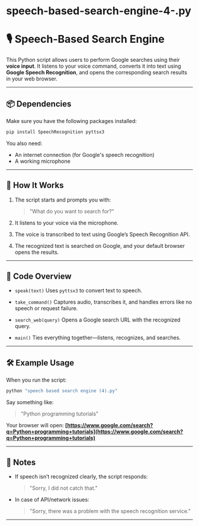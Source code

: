 # speech-based-search-engine-4-.py


# 🎙️ Speech-Based Search Engine

This Python script allows users to perform Google searches using their **voice input**. It listens to your voice command, converts it into text using **Google Speech Recognition**, and opens the corresponding search results in your web browser.

---

## 📦 Dependencies

Make sure you have the following packages installed:

```bash
pip install SpeechRecognition pyttsx3
```

You also need:

* An internet connection (for Google's speech recognition)
* A working microphone

---

## 🚀 How It Works

1. The script starts and prompts you with:

   > "What do you want to search for?"

2. It listens to your voice via the microphone.

3. The voice is transcribed to text using Google’s Speech Recognition API.

4. The recognized text is searched on Google, and your default browser opens the results.

---

## 🧠 Code Overview

* `speak(text)`
  Uses `pyttsx3` to convert text to speech.

* `take_command()`
  Captures audio, transcribes it, and handles errors like no speech or request failure.

* `search_web(query)`
  Opens a Google search URL with the recognized query.

* `main()`
  Ties everything together—listens, recognizes, and searches.

---

## 🛠️ Example Usage

When you run the script:

```bash
python "speech based search engine (4).py"
```

Say something like:

> "Python programming tutorials"

Your browser will open:
**[https://www.google.com/search?q=Python+programming+tutorials](https://www.google.com/search?q=Python+programming+tutorials)**

---

## 📌 Notes

* If speech isn’t recognized clearly, the script responds:

  > "Sorry, I did not catch that."

* In case of API/network issues:

  > "Sorry, there was a problem with the speech recognition service."

---


